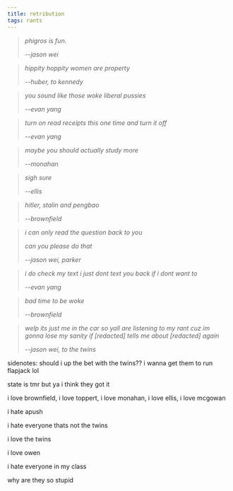 ```yaml
---
title: retribution
tags: rants
---
```


> *phigros is fun.*
>
> --*<cite>jason wei</cite>*

> *hippity hoppity women are property*
>
> --*<cite>huber, to kennedy</cite>*

> *you sound like those woke liberal pussies*
>
> --*<cite>evan yang</cite>*

> *turn on read receipts this one time and turn it off*
>
> --*<cite>evan yang</cite>*

> *maybe you should actually study more*
>
> --*<cite>monahan</cite>*

> *sigh sure*
>
> --*<cite>ellis</cite>*

> *hitler, stalin and pengbao*
>
> --*<cite>brownfield</cite>*

> *i can only read the question back to you*
>
> *can you please do that*
>
> --*<cite>jason wei, parker</cite>*

> *i do check my text i just dont text you back if i dont want to*
>
> --*<cite>evan yang</cite>*

> *bad time to be woke*
>
> --*<cite>brownfield</cite>*

> *welp its just me in the car so yall are listening to my rant cuz im gonna lose my sanity if [redacted] tells me about [redacted] again*
>
> --*<cite>jason wei, to the twins</cite>*

sidenotes: should i up the bet with the twins?? i wanna get them to run flapjack lol

state is tmr but ya i think they got it

i love brownfield, i love toppert, i love monahan, i love ellis, i love mcgowan

i hate apush

i hate everyone thats not the twins

i love the twins

i love owen

i hate everyone in my class

why are they so stupid
